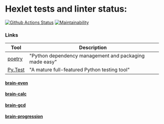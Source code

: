 # Hexlet tests and linter status:

[![Github Actions Status](https://github.com/noreplyyyy/python-project-49/workflows/hexlet-check/badge.svg)](https://github.com/noreplyyyy/python-project-49/actions)
[![Maintainability](https://api.codeclimate.com/v1/badges/ae622f279bc49ff6815b/maintainability)](https://codeclimate.com/github/noreplyyyy/python-project-49/maintainability)


### Links

| Tool                                                                        | Description                                             |
|-----------------------------------------------------------------------------|---------------------------------------------------------|
| [poetry](https://poetry.eustace.io/)                                        | "Python dependency management and packaging made easy"  |
| [Py.Test](https://pytest.org)                                               | "A mature full-featured Python testing tool"            |






<h4><a href="https://asciinema.org/a/jI1Vb92M909QklLZ4Litlmu92">brain-even</a></h4>
<h4><a href="https://asciinema.org/a/Ya5PbzKqxp7o7A1F7EYYPJqat">brain-calc</a></h4>
<h4><a href="https://asciinema.org/a/c13AuDzjV94L5mTtgaii4yK2f">brain-gcd</a></h4>
<h4><a href="https://asciinema.org/a/zmhBdxlgIuhcIYvCADoDllMgH">brain-progression</a></h4>
